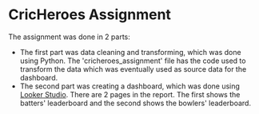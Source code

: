 # CricHeroes Assignment

The assignment was done in 2 parts:
<ul>
<li>The first part was data cleaning and transforming, which was done using Python. The 'cricheroes_assignment' file has the code used to transform the data which was eventually used as source data for the dashboard.</li>

<li> The second part was creating a dashboard, which was done using <a href="https://lookerstudio.google.com/reporting/a686c35a-0449-4b66-8c7d-75903afd94ee/page/2GG5D">Looker Studio</a>. There are 2 pages in the report. The first shows the batters' leaderboard and the second shows the bowlers' leaderboard. </li>
</ul>
